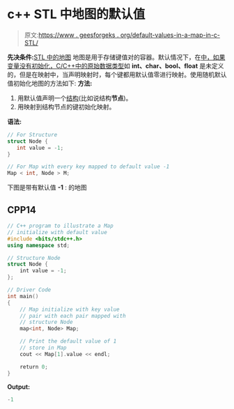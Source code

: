 # c++ STL 中地图的默认值

> 原文:[https://www . geesforgeks . org/default-values-in-a-map-in-c-STL/](https://www.geeksforgeeks.org/default-values-in-a-map-in-c-stl/)

**先决条件:**[STL 中的地图](https://www.geeksforgeeks.org/map-associative-containers-the-c-standard-template-library-stl/)
地图是用于存储键值对的容器。默认情况下，在[中，如果变量没有初始化，C/C++中的原始数据类型](https://www.geeksforgeeks.org/uninitialized-primitive-data-types-in-c-c/)如 **int、char、bool、float** 是未定义的，但是在映射中，当声明映射时，每个键都用默认值零进行映射。使用随机默认值初始化地图的方法如下:
**方法:**

1.  用默认值声明一个[结构](https://www.geeksforgeeks.org/structures-c/)(比如说结构**节点**)。
2.  用映射到结构节点的键初始化映射。

**语法:**

```cpp
// For Structure 
struct Node {
   int value = -1;
}

// For Map with every key mapped to default value -1
Map < int, Node > M; 
```

下图是带有默认值 **-1** :
的地图

## CPP14

```cpp
// C++ program to illustrate a Map
// initialize with default value
#include <bits/stdc++.h>
using namespace std;

// Structure Node
struct Node {
    int value = -1;
};

// Driver Code
int main()
{
    // Map initialize with key value
    // pair with each pair mapped with
    // structure Node
    map<int, Node> Map;

    // Print the default value of 1
    // store in Map
    cout << Map[1].value << endl;

    return 0;
}
```

**Output:** 

```cpp
-1
```
